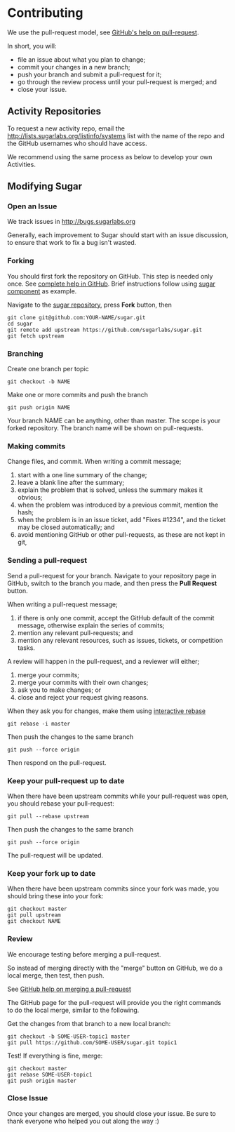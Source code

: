 Contributing
============

We use the pull-request model, see [GitHub's help on pull-request](https://help.github.com/articles/using-pull-requests).

In short, you will:

* file an issue about what you plan to change;
* commit your changes in a new branch;
* push your branch and submit a pull-request for it;
* go through the review process until your pull-request is merged; and
* close your issue.

Activity Repositories
-----------------

To request a new activity repo, email the http://lists.sugarlabs.org/listinfo/systems list with the name of the repo and the GitHub usernames who should have access.

We recommend using the same process as below to develop your own Activities.

Modifying Sugar
---------------

### Open an Issue

We track issues in http://bugs.sugarlabs.org

Generally, each improvement to Sugar should start with an issue discussion, to ensure that work to fix a bug isn't wasted.

### Forking

You should first fork the repository on GitHub. 
This step is needed only once. 
See [complete help in GitHub](https://help.github.com/articles/fork-a-repo). 
Brief instructions follow using [sugar component](https://github.com/sugarlabs/sugar) as example.

Navigate to the [sugar repository](https://github.com/sugarlabs/sugar/), press **Fork** button, then

    git clone git@github.com:YOUR-NAME/sugar.git
    cd sugar
    git remote add upstream https://github.com/sugarlabs/sugar.git
    git fetch upstream

### Branching

Create one branch per topic

    git checkout -b NAME

Make one or more commits and push the branch

    git push origin NAME

Your branch NAME can be anything, other than master.  The scope is your forked repository.  The branch name will be shown on pull-requests.

### Making commits

Change files, and commit.  When writing a commit message;

1. start with a one line summary of the change;
2. leave a blank line after the summary;
3. explain the problem that is solved, unless the summary makes it obvious;
4. when the problem was introduced by a previous commit, mention the hash;
5. when the problem is in an issue ticket, add "Fixes #1234", and the ticket may be closed automatically; and
6. avoid mentioning GitHub or other pull-requests, as these are not kept in git,

### Sending a pull-request

Send a pull-request for your branch. 
Navigate to your repository page in GitHub, switch to the branch you made, and then press the **Pull Request** button.

When writing a pull-request message;

1. if there is only one commit, accept the GitHub default of the commit message, otherwise explain the series of commits;
2. mention any relevant pull-requests; and
3. mention any relevant resources, such as issues, tickets, or competition tasks.

A review will happen in the pull-request, and a reviewer will either;

1. merge your commits;
2. merge your commits with their own changes;
3. ask you to make changes; or
4. close and reject your request giving reasons.

When they ask you for changes, make them using [interactive rebase](http://git-scm.com/book/en/Git-Tools-Rewriting-History#Changing-Multiple-Commit-Messages)

    git rebase -i master

Then push the changes to the same branch

    git push --force origin

Then respond on the pull-request.

### Keep your pull-request up to date

When there have been upstream commits while your pull-request was open, you should rebase your pull-request:

    git pull --rebase upstream

Then push the changes to the same branch

    git push --force origin

The pull-request will be updated.

### Keep your fork up to date

When there have been upstream commits since your fork was made, you should bring these into your fork:

    git checkout master
    git pull upstream
    git checkout NAME

### Review

We encourage testing before merging a pull-request. 

So instead of merging directly with the "merge" button on GitHub, we do a local merge, then test, then push.  

See [GitHub help on merging a pull-request](https://help.github.com/articles/merging-a-pull-request)

The GitHub page for the pull-request will provide you the right commands to do the local merge, similar to the following.

Get the changes from that branch to a new local branch:

    git checkout -b SOME-USER-topic1 master
    git pull https://github.com/SOME-USER/sugar.git topic1

Test! If everything is fine, merge:

    git checkout master
    git rebase SOME-USER-topic1
    git push origin master

### Close Issue

Once your changes are merged, you should close your issue. 
Be sure to thank everyone who helped you out along the way :) 
